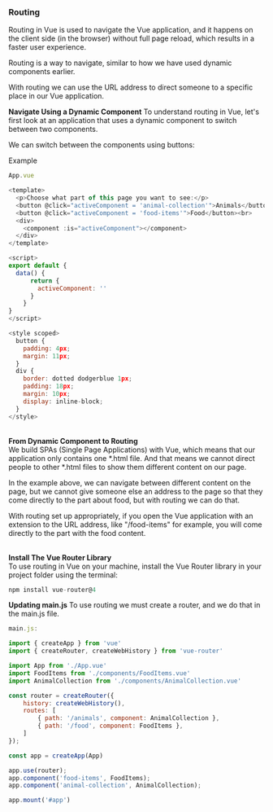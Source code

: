 ### Routing

Routing in Vue is used to navigate the Vue application, and it happens on the client side (in the browser) without full page reload, which results in a faster user experience.

Routing is a way to navigate, similar to how we have used dynamic components earlier.

With routing we can use the URL address to direct someone to a specific place in our Vue application.


**Navigate Using a Dynamic Component**
To understand routing in Vue, let's first look at an application that uses a dynamic component to switch between two components.

We can switch between the components using buttons:

Example


``` js
App.vue

<template>
  <p>Choose what part of this page you want to see:</p>
  <button @click="activeComponent = 'animal-collection'">Animals</button>
  <button @click="activeComponent = 'food-items'">Food</button><br>
  <div>
    <component :is="activeComponent"></component>
  </div>
</template>

<script>
export default {
  data() {
      return {
        activeComponent: ''
      }
    }
}
</script>

<style scoped>
  button {
    padding: 4px;
    margin: 11px;
  }
  div {
    border: dotted dodgerblue 1px;
    padding: 18px;
    margin: 10px;
    display: inline-block;
  }
</style>
```


&nbsp;<br>
**From Dynamic Component to Routing**<br>
We build SPAs (Single Page Applications) with Vue, which means that our application only contains one *.html file. And that means we cannot direct people to other *.html files to show them different content on our page.

In the example above, we can navigate between different content on the page, but we cannot give someone else an address to the page so that they come directly to the part about food, but with routing we can do that.

With routing set up appropriately, if you open the Vue application with an extension to the URL address, like "/food-items" for example, you will come directly to the part with the food content.


&nbsp;<br>
**Install The Vue Router Library**<br>
To use routing in Vue on your machine, install the Vue Router library in your project folder using the terminal:

``` js
npm install vue-router@4
```

**Updating main.js**
To use routing we must create a router, and we do that in the main.js file.


``` js
main.js:

import { createApp } from 'vue'
import { createRouter, createWebHistory } from 'vue-router'

import App from './App.vue'
import FoodItems from './components/FoodItems.vue'
import AnimalCollection from './components/AnimalCollection.vue'

const router = createRouter({
    history: createWebHistory(),
    routes: [
        { path: '/animals', component: AnimalCollection },
        { path: '/food', component: FoodItems },
    ]
});

const app = createApp(App)

app.use(router);
app.component('food-items', FoodItems);
app.component('animal-collection', AnimalCollection);

app.mount('#app')


```
